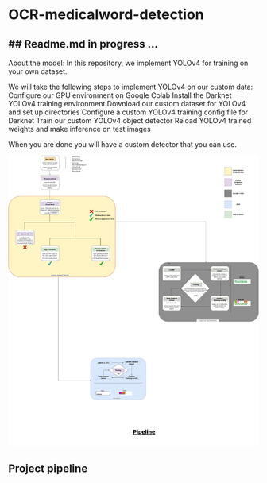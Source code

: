 # OCR-medicalword-detection
## ## Readme.md in progress ...




About the model:
In this repository, we implement YOLOv4 for training on your own dataset.

We will take the following steps to implement YOLOv4 on our custom data:
  Configure our GPU environment on Google Colab
  Install the Darknet YOLOv4 training environment
  Download our custom dataset for YOLOv4 and set up directories
  Configure a custom YOLOv4 training config file for Darknet
  Train our custom YOLOv4 object detector
  Reload YOLOv4 trained weights and make inference on test images

When you are done you will have a custom detector that you can use. 




 

<p align="center">
  <img src="https://github.com/IsmaelMekene/OCR-medicalword-detection/blob/main/pipeline/tingy.png"/>
</p>

## Project pipeline
